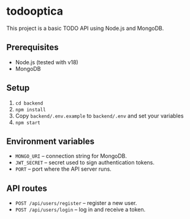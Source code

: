 # todooptica

This project is a basic TODO API using Node.js and MongoDB.

## Prerequisites

- Node.js (tested with v18)
- MongoDB

## Setup

1. `cd backend`
2. `npm install`
3. Copy `backend/.env.example` to `backend/.env` and set your variables
4. `npm start`

## Environment variables

- `MONGO_URI` – connection string for MongoDB.
- `JWT_SECRET` – secret used to sign authentication tokens.
- `PORT` – port where the API server runs.

## API routes

- `POST /api/users/register` – register a new user.
- `POST /api/users/login` – log in and receive a token.
